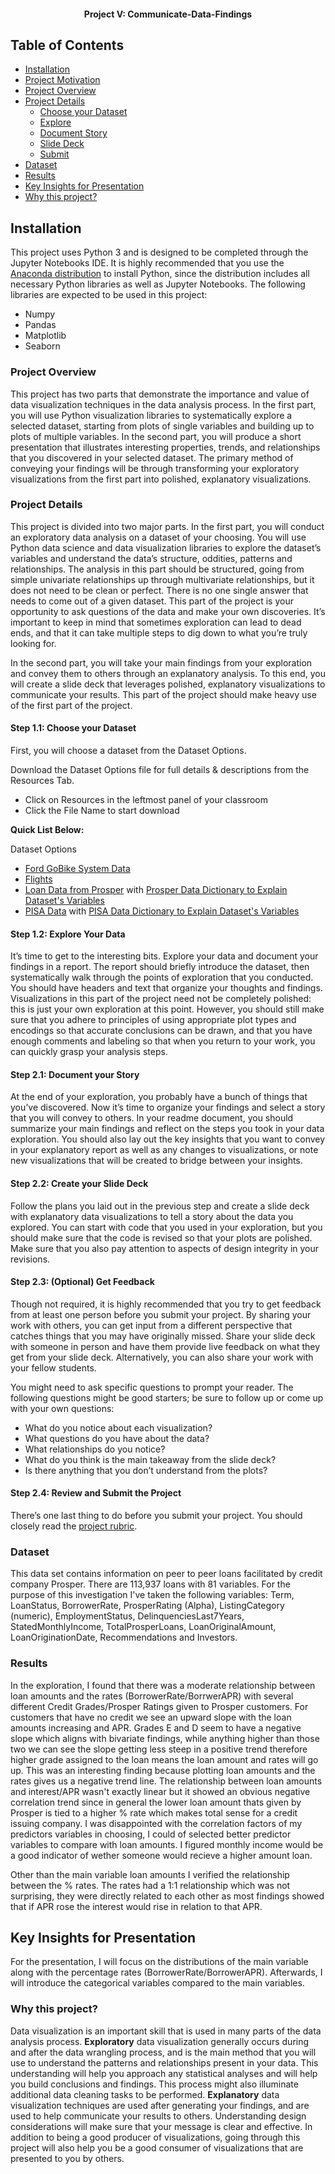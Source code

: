 
<h4 align="center">Project V: Communicate-Data-Findings</h4>

## Table of Contents
- [Installation](#installation)
- [Project Motivation](#motivation)
- [Project Overview](#po)
- [Project Details](#pd)
  - [Choose your Dataset](#choose)
  - [Explore](#explore)
  - [Document Story](#ds)
  - [Slide Deck](#sd)
  - [Submit](#submit)
- [Dataset](#dataset)
- [Results](#results)
- [Key Insights for Presentation](#kip)
- [Why this project?](#p) 


## Installation <a name="installation"></a>
This project uses Python 3 and is designed to be completed through the Jupyter Notebooks IDE. It is highly recommended that you use the [Anaconda distribution](https://www.anaconda.com/distribution/) to install Python, since the distribution includes all necessary Python libraries as well as Jupyter Notebooks. The following libraries are expected to be used in this project:

- Numpy
- Pandas
- Matplotlib
- Seaborn
  
### Project Overview <a name="po"></a>

This project has two parts that demonstrate the importance and value of data visualization techniques in the data analysis process. In the first part, you will use Python visualization libraries to systematically explore a selected dataset, starting from plots of single variables and building up to plots of multiple variables. In the second part, you will produce a short presentation that illustrates interesting properties, trends, and relationships that you discovered in your selected dataset. The primary method of conveying your findings will be through transforming your exploratory visualizations from the first part into polished, explanatory visualizations.


### Project Details <a name="pd"></a>

This project is divided into two major parts. In the first part, you will conduct an exploratory data analysis on a dataset of your choosing. You will use Python data science and data visualization libraries to explore the dataset’s variables and understand the data’s structure, oddities, patterns and relationships. The analysis in this part should be structured, going from simple univariate relationships up through multivariate relationships, but it does not need to be clean or perfect. There is no one single answer that needs to come out of a given dataset. This part of the project is your opportunity to ask questions of the data and make your own discoveries. It’s important to keep in mind that sometimes exploration can lead to dead ends, and that it can take multiple steps to dig down to what you’re truly looking for.

In the second part, you will take your main findings from your exploration and convey them to others through an explanatory analysis. To this end, you will create a slide deck that leverages polished, explanatory visualizations to communicate your results. This part of the project should make heavy use of the first part of the project. 

#### Step 1.1: Choose your Dataset <a name="choose"></a>

First, you will choose a dataset from the Dataset Options.

Download the Dataset Options file for full details & descriptions from the Resources Tab.

   * Click on Resources in the leftmost panel of your classroom
   * Click the File Name to start download

**Quick List Below:**

Dataset Options

* [Ford GoBike System Data](https://www.google.com/url?q=https://www.fordgobike.com/system-data&sa=D&ust=1554486256012000)
* [Flights](https://www.google.com/url?q=http://stat-computing.org/dataexpo/2009/the-data.html&sa=D&ust=1554486256017000)
* [Loan Data from Prosper](https://www.google.com/url?q=https://s3.amazonaws.com/udacity-hosted-downloads/ud651/prosperLoanData.csv&sa=D&ust=1554486256021000) with [Prosper Data Dictionary to Explain Dataset's Variables](https://www.google.com/url?q=https://docs.google.com/spreadsheet/ccc?key%3D0AllIqIyvWZdadDd5NTlqZ1pBMHlsUjdrOTZHaVBuSlE%26usp%3Dsharing&sa=D&ust=1554486256024000)
* [PISA Data](https://www.google.com/url?q=https://s3.amazonaws.com/udacity-hosted-downloads/ud507/pisa2012.csv.zip&sa=D&ust=1554482573645000) with [PISA Data Dictionary to Explain Dataset's Variables](https://www.google.com/url?q=https://s3.amazonaws.com/udacity-hosted-downloads/ud507/pisadict2012.csv&sa=D&ust=1554482573645000)

#### Step 1.2: Explore Your Data <a name="explore"></a>

It’s time to get to the interesting bits. Explore your data and document your findings in a report. The report should briefly introduce the dataset, then systematically walk through the points of exploration that you conducted. You should have headers and text that organize your thoughts and findings. Visualizations in this part of the project need not be completely polished: this is just your own exploration at this point. However, you should still make sure that you adhere to principles of using appropriate plot types and encodings so that accurate conclusions can be drawn, and that you have enough comments and labeling so that when you return to your work, you can quickly grasp your analysis steps.

#### Step 2.1: Document your Story <a name="ds"></a>

At the end of your exploration, you probably have a bunch of things that you’ve discovered. Now it’s time to organize your findings and select a story that you will convey to others. In your readme document, you should summarize your main findings and reflect on the steps you took in your data exploration. You should also lay out the key insights that you want to convey in your explanatory report as well as any changes to visualizations, or note new visualizations that will be created to bridge between your insights.

#### Step 2.2: Create your Slide Deck <a name="sd"></a>

Follow the plans you laid out in the previous step and create a slide deck with explanatory data visualizations to tell a story about the data you explored. You can start with code that you used in your exploration, but you should make sure that the code is revised so that your plots are polished. Make sure that you also pay attention to aspects of design integrity in your revisions.

#### Step 2.3: (Optional) Get Feedback

Though not required, it is highly recommended that you try to get feedback from at least one person before you submit your project. By sharing your work with others, you can get input from a different perspective that catches things that you may have originally missed. Share your slide deck with someone in person and have them provide live feedback on what they get from your slide deck. Alternatively, you can also share your work with your fellow students.

You might need to ask specific questions to prompt your reader. The following questions might be good starters; be sure to follow up or come up with your own questions:

   * What do you notice about each visualization?
   * What questions do you have about the data?
   * What relationships do you notice?
   * What do you think is the main takeaway from the slide deck?
   * Is there anything that you don’t understand from the plots?

#### Step 2.4: Review and Submit the Project <a name="submit"></a>

There’s one last thing to do before you submit your project. You should closely read the [project rubric](https://review.udacity.com/#!/projects/8ff9475b-3d6b-4c5b-9593-96794db62987/rubric).


### Dataset <a name="dataset"></a>
This data set contains information on peer to peer loans facilitated by credit company Prosper. There are 113,937 loans with 81 variables. For the purpose of this investigation I've taken the following variables: Term, LoanStatus, BorrowerRate, ProsperRating (Alpha), ListingCategory (numeric), EmploymentStatus, DelinquenciesLast7Years, StatedMonthlyIncome, TotalProsperLoans, LoanOriginalAmount, LoanOriginationDate, Recommendations and Investors.

 
### Results <a name="results"></a>

In the exploration, I found that there was a moderate relationship between loan amounts and the rates (BorrowerRate/BorrwerAPR) with several different Credit Grades/Prosper Ratings given to Prosper customers. For customers that have no credit we see an upward slope with the loan amounts increasing and APR. Grades E and D seem to have a negative slope which aligns with bivariate findings, while anything higher than those two we can see the slope getting less steep  in a positive trend therefore higher grade assigned to the loan means the loan amount and rates will go up. This was an interesting finding because plotting loan amounts and the rates gives us a negative trend line. The relationship between loan amounts and interest/APR wasn't exactly linear but it showed an obvious negative correlation trend since in general the lower loan amount thats given by Prosper is tied to a higher % rate which makes total sense for a credit issuing company. I was disappointed with the correlation factors of my predictors variables in choosing, I could of selected better predictor variables to compare with loan amounts. I figured monthly income would be a good indicator of wether someone would recieve a higher amount loan. 

Other than the main variable loan amounts I verified the relationship between the % rates.
The rates had a 1:1 relationship which was not surprising, they were directly related to each other as most findings showed that if APR rose the interest would rise in relation to that APR. 

## Key Insights for Presentation <a name="kip"></a>

For the presentation, I will focus on the distributions of the main variable along with the percentage rates (BorrowerRate/BorrowerAPR). Afterwards, I will introduce the categorical variables compared to the main variables. 

   
### Why this project? <a name="p"></a>

Data visualization is an important skill that is used in many parts of the data analysis process. **Exploratory** data visualization generally occurs during and after the data wrangling process, and is the main method that you will use to understand the patterns and relationships present in your data. This understanding will help you approach any statistical analyses and will help you build conclusions and findings. This process might also illuminate additional data cleaning tasks to be performed. **Explanatory** data visualization techniques are used after generating your findings, and are used to help communicate your results to others. Understanding design considerations will make sure that your message is clear and effective. In addition to being a good producer of visualizations, going through this project will also help you be a good consumer of visualizations that are presented to you by others.

